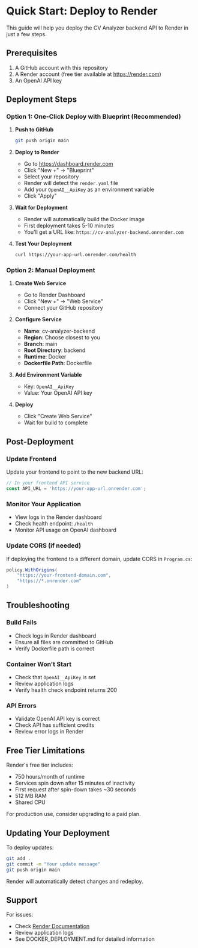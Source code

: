 # Quick Start: Deploy to Render

This guide will help you deploy the CV Analyzer backend API to Render in just a few steps.

## Prerequisites

1. A GitHub account with this repository
2. A Render account (free tier available at https://render.com)
3. An OpenAI API key

## Deployment Steps

### Option 1: One-Click Deploy with Blueprint (Recommended)

1. **Push to GitHub**
   ```bash
   git push origin main
   ```

2. **Deploy to Render**
   - Go to https://dashboard.render.com
   - Click "New +" → "Blueprint"
   - Select your repository
   - Render will detect the `render.yaml` file
   - Add your `OpenAI__ApiKey` as an environment variable
   - Click "Apply"

3. **Wait for Deployment**
   - Render will automatically build the Docker image
   - First deployment takes 5-10 minutes
   - You'll get a URL like: `https://cv-analyzer-backend.onrender.com`

4. **Test Your Deployment**
   ```bash
   curl https://your-app-url.onrender.com/health
   ```

### Option 2: Manual Deployment

1. **Create Web Service**
   - Go to Render Dashboard
   - Click "New +" → "Web Service"
   - Connect your GitHub repository

2. **Configure Service**
   - **Name**: cv-analyzer-backend
   - **Region**: Choose closest to you
   - **Branch**: main
   - **Root Directory**: backend
   - **Runtime**: Docker
   - **Dockerfile Path**: Dockerfile

3. **Add Environment Variable**
   - Key: `OpenAI__ApiKey`
   - Value: Your OpenAI API key

4. **Deploy**
   - Click "Create Web Service"
   - Wait for build to complete

## Post-Deployment

### Update Frontend

Update your frontend to point to the new backend URL:

```javascript
// In your frontend API service
const API_URL = 'https://your-app-url.onrender.com';
```

### Monitor Your Application

- View logs in the Render dashboard
- Check health endpoint: `/health`
- Monitor API usage on OpenAI dashboard

### Update CORS (if needed)

If deploying the frontend to a different domain, update CORS in `Program.cs`:

```csharp
policy.WithOrigins(
    "https://your-frontend-domain.com",
    "https://*.onrender.com"
)
```

## Troubleshooting

### Build Fails
- Check logs in Render dashboard
- Ensure all files are committed to GitHub
- Verify Dockerfile path is correct

### Container Won't Start
- Check that `OpenAI__ApiKey` is set
- Review application logs
- Verify health check endpoint returns 200

### API Errors
- Validate OpenAI API key is correct
- Check API has sufficient credits
- Review error logs in Render

## Free Tier Limitations

Render's free tier includes:
- 750 hours/month of runtime
- Services spin down after 15 minutes of inactivity
- First request after spin-down takes ~30 seconds
- 512 MB RAM
- Shared CPU

For production use, consider upgrading to a paid plan.

## Updating Your Deployment

To deploy updates:
```bash
git add .
git commit -m "Your update message"
git push origin main
```

Render will automatically detect changes and redeploy.

## Support

For issues:
- Check [Render Documentation](https://render.com/docs)
- Review application logs
- See DOCKER_DEPLOYMENT.md for detailed information

